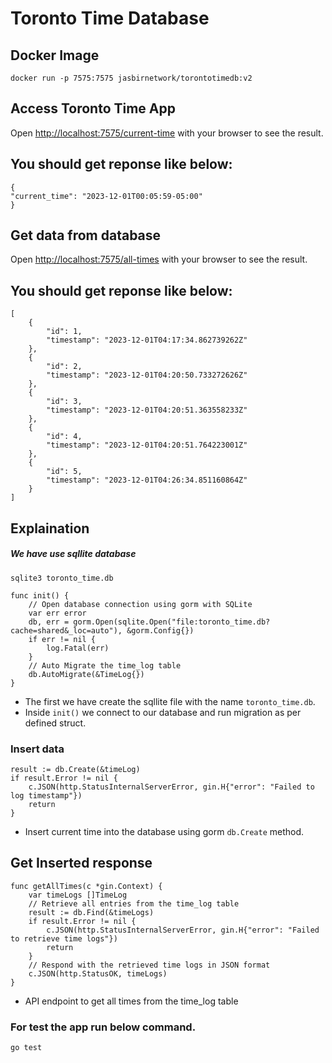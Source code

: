 # Toronto Time Database

## Docker Image
```
docker run -p 7575:7575 jasbirnetwork/torontotimedb:v2
```

## Access Toronto Time App

Open [http://localhost:7575/current-time](http://localhost:7575/current-time) with your browser to see the result.

## You should get reponse like below:

```
{
"current_time": "2023-12-01T00:05:59-05:00"
}
```

## Get data from database
Open [http://localhost:7575/all-times](http://localhost:7575/all-times) with your browser to see the result.

## You should get reponse like below:

```
[
    {
        "id": 1,
        "timestamp": "2023-12-01T04:17:34.862739262Z"
    },
    {
        "id": 2,
        "timestamp": "2023-12-01T04:20:50.733272626Z"
    },
    {
        "id": 3,
        "timestamp": "2023-12-01T04:20:51.363558233Z"
    },
    {
        "id": 4,
        "timestamp": "2023-12-01T04:20:51.764223001Z"
    },
    {
        "id": 5,
        "timestamp": "2023-12-01T04:26:34.851160864Z"
    }
]
```

## Explaination

##### We have use sqllite database
```
sqlite3 toronto_time.db
```
```
func init() {
	// Open database connection using gorm with SQLite
	var err error
	db, err = gorm.Open(sqlite.Open("file:toronto_time.db?cache=shared&_loc=auto"), &gorm.Config{})
	if err != nil {
		log.Fatal(err)
	}
	// Auto Migrate the time_log table
	db.AutoMigrate(&TimeLog{})
}
```
* The first we have create the sqllite file with the name `toronto_time.db`.
* Inside `init()` we connect to our database and run migration as per defined struct.

### Insert data
```
result := db.Create(&timeLog)
if result.Error != nil {
	c.JSON(http.StatusInternalServerError, gin.H{"error": "Failed to log timestamp"})
	return
}
```
* Insert current time into the database using gorm `db.Create` method.

## Get Inserted response
```
func getAllTimes(c *gin.Context) {
	var timeLogs []TimeLog
	// Retrieve all entries from the time_log table
	result := db.Find(&timeLogs)
	if result.Error != nil {
		c.JSON(http.StatusInternalServerError, gin.H{"error": "Failed to retrieve time logs"})
		return
	}
	// Respond with the retrieved time logs in JSON format
	c.JSON(http.StatusOK, timeLogs)
}
```
* API endpoint to get all times from the time_log table

### For test the app run below command.

```
go test
```

